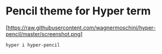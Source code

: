 # Pencil theme for Hyper term

[https://raw.githubusercontent.com/wagnermoschini/hyper-pencil/master/screenshot.png]

```bash
hyper i hyper-pencil
```
